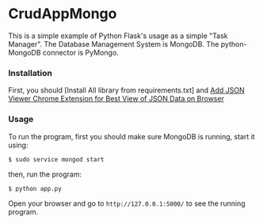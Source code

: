# CrudAppMongo

This is a simple example of Python Flask's usage as a simple "Task Manager".
The Database Management System is MongoDB. 
The python-MongoDB connector is PyMongo.

### Installation

First, you should [Install All library from requirements.txt] and [Add JSON Viewer Chrome Extension for Best View of JSON Data on Browser](https://chrome.google.com/webstore/detail/json-viewer/gbmdgpbipfallnflgajpaliibnhdgobh)


### Usage

To run the program, first you should make sure MongoDB is running, start it using:

```
$ sudo service mongod start
```

then, run the program:

```
$ python app.py
```

Open your browser and go to `http://127.0.0.1:5000/` to see the running program.

